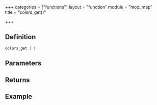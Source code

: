 +++
categories = ["functions"]
layout = "function"
module = "mod_map"
title = "colors_get()"

+++

## Definition

    colors_get ( )

## Parameters

## Returns

## Example

